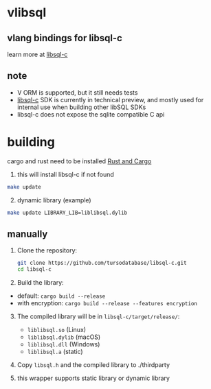 # vlibsql

## vlang bindings for libsql-c

learn more at
[libsql-c](https://github.com/tursodatabase/libsql-c)

## note

- V ORM is supported, but it still needs tests
- [libsql-c](https://github.com/tursodatabase/libsql-c) SDK is currently in technical preview, and mostly used for internal use when building other libSQL SDKs
- libsql-c does not expose the sqlite compatible C api

# building

cargo and rust need to be installed [Rust and Cargo](https://doc.rust-lang.org/cargo/getting-started/installation.html)

1. this will install libsql-c if not found

```bash
make update
```

2. dynamic library (example)

```bash
make update LIBRARY_LIB=liblibsql.dylib
```

## manually

1. Clone the repository:

   ```bash
   git clone https://github.com/tursodatabase/libsql-c.git
   cd libsql-c
   ```

2. Build the library:

- default: `cargo build --release`
- with encryption: `cargo build --release --features encryption`

3. The compiled library will be in `libsql-c/target/release/`:

   - `liblibsql.so` (Linux)
   - `liblibsql.dylib` (macOS)
   - `liblibsql.dll` (Windows)
   - `liblibsql.a` (static)

4. Copy `libsql.h` and the compiled library to ./thirdparty

5. this wrapper supports static library or dynamic library
